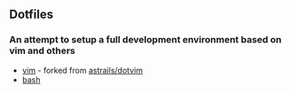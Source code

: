 ## Dotfiles

### An attempt to setup a full development environment based on vim and others

* [vim](https://github.com/eLafo/dotfiles/vim) - forked from [astrails/dotvim](http://github.com/astrails/dotvim)
* [bash](https://github.com/eLafo/dotfiles/bash)